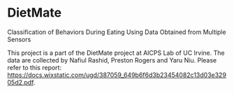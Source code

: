 # DietMate
Classification of Behaviors During Eating Using Data Obtained from Multiple Sensors

This project is a part of the DietMate project at AICPS Lab of UC Irvine. The data are collected by Nafiul Rashid, Preston Rogers and Yaru Niu. Please refer to this report: https://docs.wixstatic.com/ugd/387059_649b6f6d3b23454082c13d03e32905d2.pdf.

